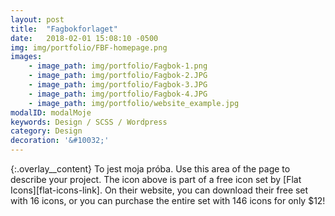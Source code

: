 ```yaml
---
layout: post
title:  "Fagbokforlaget"
date:   2018-02-01 15:08:10 -0500
img: img/portfolio/FBF-homepage.png
images: 
    - image_path: img/portfolio/Fagbok-1.png
    - image_path: img/portfolio/Fagbok-2.JPG
    - image_path: img/portfolio/Fagbok-3.JPG
    - image_path: img/portfolio/Fagbok-4.JPG
    - image_path: img/portfolio/website_example.jpg
modalID: modalMoje
keywords: Design / SCSS / Wordpress
category: Design
decoration: '&#10032;'
---
```

{:.overlay__content}
To jest moja próba. Use this area of the page to describe your project. The icon above is part of a free icon set by [Flat Icons][flat-icons-link]. On their website, you can download their free set with 16 icons, or you can purchase the entire set with 146 icons for only $12!